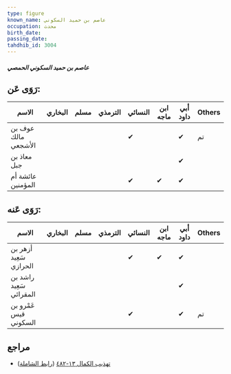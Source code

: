 ```yaml
---
type: figure
known_name: عاصم بن حميد السكوني
occupation: محدث
birth_date:
passing_date:
tahdhib_id: 3004
---
```

##### عاصم بن حميد السكوني الحمصي

## رَوَى عَن:
| الاسم               | البخاري | مسلم | الترمذي | النسائي | ابن ماجه | أبي داود | Others |
| ------------------- | ------- | ---- | ------- | ------- | -------- | -------- | ------ |
| عوف بن مالك الأشجعي |         |      |         | ✔       |          | ✔        | تم     |
| معاذ بن جبل         |         |      |         |         |          | ✔        |        |
| عائشة أم المؤمنين   |         |      |         | ✔       | ✔        | ✔        |        |
## رَوَى عَنه:
| الاسم                   | البخاري | مسلم | الترمذي | النسائي | ابن ماجه | أبي داود | Others |
| ----------------------- | ------- | ---- | ------- | ------- | -------- | -------- | ------ |
| أزهر بن سَعِيد الحرازي  |         |      |         | ✔       | ✔        | ✔        |        |
| راشد بن سَعِيد المقرائي |         |      |         |         |          | ✔        |        |
| عَمْرو بن قيس السكوني   |         |      |         | ✔       |          | ✔        | تم     |
## مراجع
- [تهذيب الكمال ١٣-٤٨٢](obsidian://open?vault=Tahdhib-al-Kamal&file=Figures/٣٠٠٤-عاصم%20بن%20حميد%20السكوني%20الحمصي) ([رابط الشاملة](https://shamela.ws/book/3722/6863))